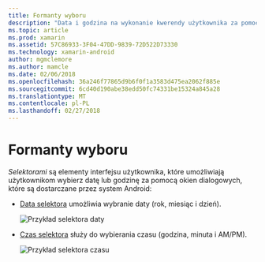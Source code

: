 ```yaml
---
title: Formanty wyboru
description: "Data i godzina na wykonanie kwerendy użytkownika za pomocą wbudowanych okien dialogowych systemu Android"
ms.topic: article
ms.prod: xamarin
ms.assetid: 57C86933-3F04-47DD-9839-72D522D73330
ms.technology: xamarin-android
author: mgmclemore
ms.author: mamcle
ms.date: 02/06/2018
ms.openlocfilehash: 36a246f77865d9b6f0f1a3583d475ea2062f885e
ms.sourcegitcommit: 6cd40d190abe38edd50fc74331be15324a845a28
ms.translationtype: MT
ms.contentlocale: pl-PL
ms.lasthandoff: 02/27/2018
---
```

# <a name="pickers"></a>Formanty wyboru


*Selektorami* są elementy interfejsu użytkownika, które umożliwiają użytkownikom wybierz datę lub godzinę za pomocą okien dialogowych, które są dostarczane przez system Android:

-   [Data selektora](~/android/user-interface/controls/pickers/date-picker.md) umożliwia wybranie daty (rok, miesiąc i dzień).

    ![Przykład selektora daty](images/date-picker.png)

-   [Czas selektora](~/android/user-interface/controls/pickers/time-picker.md) służy do wybierania czasu (godzina, minuta i AM/PM).

    ![Przykład selektora czasu](images/time-picker.png)
